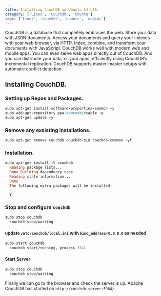 ```yaml
---
title: Installing CouchDB on Ubuntu 14 LTS.
category: ['Linux', 'Couchdb', 'Ubuntu']
tags: ['linux', 'couchdb', 'ubuntu', 'nagios']
---
```

CouchDB is a database that completely embraces the web. Store your data with JSON documents. Access your documents and query your indexes with your web browser, via HTTP. Index, combine, and transform your documents with JavaScript. CouchDB works well with modern web and mobile apps. You can even serve web apps directly out of CouchDB. And you can distribute your data, or your apps, efficiently using CouchDB’s incremental replication. CouchDB supports master-master setups with automatic conflict detection.


## Installing CouchDB.

### Setting up Repos and Packages.

``` ruby
sudo apt-get install software-properties-common -y
sudo add-apt-repository ppa:couchdb/stable -y
sudo apt-get update -y
```

### Remove any exsisting installations.

``` ruby
sudo apt-get remove couchdb couchdb-bin couchdb-common -yf
```

### Installation.

``` ruby
sudo apt-get install -V couchdb
  Reading package lists...
  Done Building dependency tree
  Reading state information...
  Done
  The following extra packages will be installed:
  ...
  Y
```

### Stop and configure `couchdb`

``` ruby
sudo stop couchdb
  couchdb stop/waiting
```

#### update `/etc/couchdb/local.ini` with `bind_address=0.0.0.0` as needed

``` ruby
sudo start couchdb
  couchdb start/running, process 3541
```

#### Start Server
``` ruby
sudo stop couchdb
  couchdb stop/waiting
```
Finally we can go to the browser and check the server is up.
Apache CouchDB has started on `http://couchdb-server:5984/`
